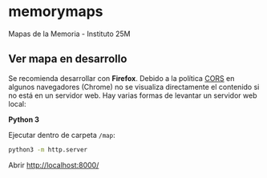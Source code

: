 # memorymaps
Mapas de la Memoria - Instituto 25M


## Ver mapa en desarrollo

Se recomienda desarrollar con **Firefox**. Debido a la política [CORS](https://developer.mozilla.org/es/docs/Web/HTTP/Access_control_CORS) en algunos navegadores (Chrome) no se visualiza directamente el contenido si no está en un servidor web. Hay varias formas de levantar un servidor web local:

**Python 3**

Ejecutar dentro de carpeta `/map`:

```sh
python3 -m http.server
```

Abrir [http://localhost:8000/](http://localhost:8000/)